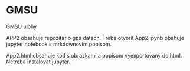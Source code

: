 # GMSU
GMSU ulohy

APP2 obsahuje repozitar o gps datach. Treba otvorit App2.ipynb  obahuje jupyter notebook s mrkdownovim popisom.

App2.html  obsahuje kod s obrazkami a popisom vyexportovany do html. Netreba instalovat jupyter.
